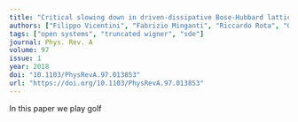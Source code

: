 ```yaml
---
title: "Critical slowing down in driven-dissipative Bose-Hubbard lattices"
authors: ["Filippo Vicentini", "Fabrizio Minganti", "Riccardo Rota", "Giuliano Orso", "Cristiano Ciuti"]
tags: ["open systems", "truncated wigner", "sde"]
journal: Phys. Rev. A
volume: 97
issue: 1
year: 2018
doi: "10.1103/PhysRevA.97.013853" 
url: "https://doi.org/10.1103/PhysRevA.97.013853"
---
```


In this paper we play golf